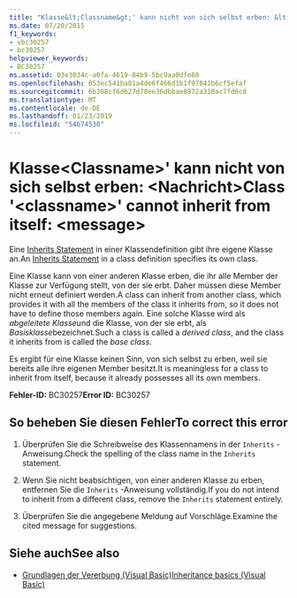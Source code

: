 ```yaml
---
title: "Klasse&lt;Classname&gt;' kann nicht von sich selbst erben: &lt;Nachricht&gt;"
ms.date: 07/20/2015
f1_keywords:
- vbc30257
- bc30257
helpviewer_keywords:
- BC30257
ms.assetid: 03e3034c-a0fa-4619-84b9-5bc9aa0dfe80
ms.openlocfilehash: 053ec541ba81a4de6f466d1b1f97841b6cf5efaf
ms.sourcegitcommit: 6b308cf6d627d78ee36dbbae8972a310ac7fd6c8
ms.translationtype: MT
ms.contentlocale: de-DE
ms.lasthandoff: 01/23/2019
ms.locfileid: "54674530"
---
```

# <a name="class-ltclassnamegt-cannot-inherit-from-itself-ltmessagegt"></a><span data-ttu-id="b9db4-102">Klasse&lt;Classname&gt;' kann nicht von sich selbst erben: &lt;Nachricht&gt;</span><span class="sxs-lookup"><span data-stu-id="b9db4-102">Class '&lt;classname&gt;' cannot inherit from itself: &lt;message&gt;</span></span>
<span data-ttu-id="b9db4-103">Eine [Inherits Statement](../../visual-basic/language-reference/statements/inherits-statement.md) in einer Klassendefinition gibt ihre eigene Klasse an.</span><span class="sxs-lookup"><span data-stu-id="b9db4-103">An [Inherits Statement](../../visual-basic/language-reference/statements/inherits-statement.md) in a class definition specifies its own class.</span></span>  
  
 <span data-ttu-id="b9db4-104">Eine Klasse kann von einer anderen Klasse erben, die ihr alle Member der Klasse zur Verfügung stellt, von der sie erbt. Daher müssen diese Member nicht erneut definiert werden.</span><span class="sxs-lookup"><span data-stu-id="b9db4-104">A class can inherit from another class, which provides it with all the members of the class it inherits from, so it does not have to define those members again.</span></span> <span data-ttu-id="b9db4-105">Eine solche Klasse wird als *abgeleitete Klasse*und die Klasse, von der sie erbt, als *Basisklasse*bezeichnet.</span><span class="sxs-lookup"><span data-stu-id="b9db4-105">Such a class is called a *derived class*, and the class it inherits from is called the *base class*.</span></span>  
  
 <span data-ttu-id="b9db4-106">Es ergibt für eine Klasse keinen Sinn, von sich selbst zu erben, weil sie bereits alle ihre eigenen Member besitzt.</span><span class="sxs-lookup"><span data-stu-id="b9db4-106">It is meaningless for a class to inherit from itself, because it already possesses all its own members.</span></span>  
  
 <span data-ttu-id="b9db4-107">**Fehler-ID:** BC30257</span><span class="sxs-lookup"><span data-stu-id="b9db4-107">**Error ID:** BC30257</span></span>  
  
## <a name="to-correct-this-error"></a><span data-ttu-id="b9db4-108">So beheben Sie diesen Fehler</span><span class="sxs-lookup"><span data-stu-id="b9db4-108">To correct this error</span></span>  
  
1.  <span data-ttu-id="b9db4-109">Überprüfen Sie die Schreibweise des Klassennamens in der `Inherits` -Anweisung.</span><span class="sxs-lookup"><span data-stu-id="b9db4-109">Check the spelling of the class name in the `Inherits` statement.</span></span>  
  
2.  <span data-ttu-id="b9db4-110">Wenn Sie nicht beabsichtigen, von einer anderen Klasse zu erben, entfernen Sie die `Inherits` -Anweisung vollständig.</span><span class="sxs-lookup"><span data-stu-id="b9db4-110">If you do not intend to inherit from a different class, remove the `Inherits` statement entirely.</span></span>  
  
3.  <span data-ttu-id="b9db4-111">Überprüfen Sie die angegebene Meldung auf Vorschläge.</span><span class="sxs-lookup"><span data-stu-id="b9db4-111">Examine the cited message for suggestions.</span></span>  
  
## <a name="see-also"></a><span data-ttu-id="b9db4-112">Siehe auch</span><span class="sxs-lookup"><span data-stu-id="b9db4-112">See also</span></span>
- [<span data-ttu-id="b9db4-113">Grundlagen der Vererbung (Visual Basic)</span><span class="sxs-lookup"><span data-stu-id="b9db4-113">Inheritance basics (Visual Basic)</span></span>](~/docs/visual-basic/programming-guide/language-features/objects-and-classes/inheritance-basics.md)

